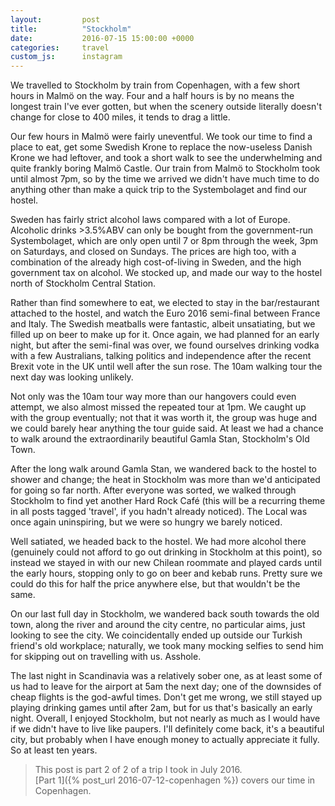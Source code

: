 ```yaml
---
layout:         post
title:          "Stockholm"
date:           2016-07-15 15:00:00 +0000
categories:     travel
custom_js:      instagram
---
```


We travelled to Stockholm by train from Copenhagen, with a few short hours in Malmö on the way. Four and a half hours is by no means the longest train I've ever gotten, but when the scenery outside literally doesn't change for close to 400 miles, it tends to drag a little.

<!-- Read More -->

Our few hours in Malmö were fairly uneventful. We took our time to find a place to eat, get some Swedish Krone to replace the now-useless Danish Krone we had leftover, and took a short walk to see the underwhelming and quite frankly boring Malmö Castle. Our train from Malmö to Stockholm took until almost 7pm, so by the time we arrived we didn't have much time to do anything other than make a quick trip to the Systembolaget and find our hostel.

Sweden has fairly strict alcohol laws compared with a lot of Europe. Alcoholic drinks >3.5%ABV can only be bought from the government-run Systembolaget, which are only open until 7 or 8pm through the week, 3pm on Saturdays, and closed on Sundays. The prices are high too, with a combination of the already high cost-of-living in Sweden, and the high government tax on alcohol. We stocked up, and made our way to the hostel north of Stockholm Central Station.

Rather than find somewhere to eat, we elected to stay in the bar/restaurant attached to the hostel, and watch the Euro 2016 semi-final between France and Italy. The Swedish meatballs were fantastic, albeit unsatiating, but we filled up on beer to make up for it. Once again, we had planned for an early night, but after the semi-final was over, we found ourselves drinking vodka with a few Australians, talking politics and independence after the recent Brexit vote in the UK until well after the sun rose. The 10am walking tour the next day was looking unlikely.

Not only was the 10am tour way more than our hangovers could even attempt, we also almost missed the repeated tour at 1pm. We caught up with the group eventually; not that it was worth it, the group was huge and we could barely hear anything the tour guide said. At least we had a chance to walk around the extraordinarily beautiful Gamla Stan, Stockholm's Old Town.

<div class="instagram-container">
    <blockquote class="instagram-media" data-instgrm-captioned data-instgrm-version="6">
        <a href="https://www.instagram.com/p/BHpze08Ap5n/" target="_blank"></a>
    </blockquote>
</div>

After the long walk around Gamla Stan, we wandered back to the hostel to shower and change; the heat in Stockholm was more than we'd anticipated for going so far north. After everyone was sorted, we walked through Stockholm to find yet another Hard Rock Café (this will be a recurring theme in all posts tagged 'travel', if you hadn't already noticed). The Local was once again uninspiring, but we were so hungry we barely noticed. 

Well satiated, we headed back to the hostel. We had more alcohol there (genuinely could not afford to go out drinking in Stockholm at this point), so instead we stayed in with our new Chilean roommate and played cards until the early hours, stopping only to go on beer and kebab runs. Pretty sure we could do this for half the price anywhere else, but that wouldn't be the same.

On our last full day in Stockholm, we wandered back south towards the old town, along the river and around the city centre, no particular aims, just looking to see the city. We coincidentally ended up outside our Turkish friend's old workplace; naturally, we took many mocking selfies to send him for skipping out on travelling with us. Asshole. 

The last night in Scandinavia was a relatively sober one, as at least some of us had to leave for the airport at 5am the next day; one of the downsides of cheap flights is the god-awful times. Don't get me wrong, we still stayed up playing drinking games until after 2am, but for us that's basically an early night. Overall, I enjoyed Stockholm, but not nearly as much as I would have if we didn't have to live like paupers. I'll definitely come back, it's a beautiful city, but probably when I have enough money to actually appreciate it fully. So at least ten years.

 

> This post is part 2 of 2 of a trip I took in July 2016.  
> [Part 1]({% post_url 2016-07-12-copenhagen %}) covers our time in Copenhagen.